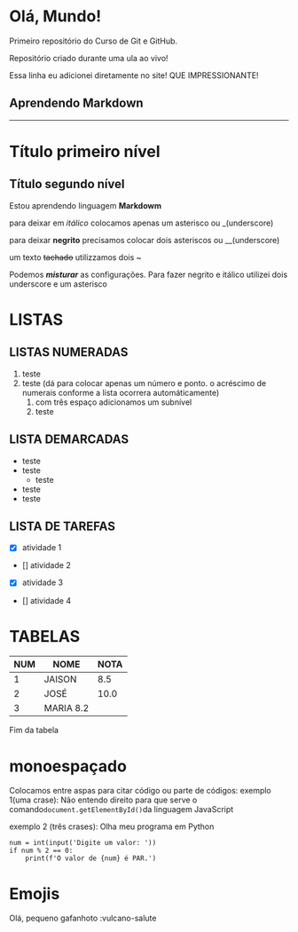# Olá, Mundo!
 Primeiro repositório do Curso de Git e GitHub.

 Repositório criado durante uma ula ao vivo!

Essa linha eu adicionei diretamente no site! QUE IMPRESSIONANTE!

## Aprendendo Markdown
***

# Título primeiro nível

## Título segundo nível

Estou aprendendo linguagem **Markdowm**

para deixar em *itálico* colocamos apenas um asterisco ou _(underscore)

para deixar **negrito** precisamos colocar dois asteriscos ou __(underscore)

um texto ~~tachado~~ utilizzamos dois ~

Podemos __*misturar*__ as configurações. Para fazer negrito e itálico utilizei dois underscore e um asterisco

# LISTAS

## LISTAS NUMERADAS 

1. teste
1. teste (dá para colocar apenas um número e ponto. o acréscimo de numerais conforme a lista ocorrera automáticamente)
   1. com três espaço adicionamos um subnível
    1. teste


## LISTA DEMARCADAS

* teste
* teste
   * teste
* teste
* teste


## LISTA DE TAREFAS

- [x] atividade 1
- [] atividade 2
- [x] atividade 3
- [] atividade 4

# TABELAS

NUM | NOME | NOTA
--- | --- | ---
1 | JAISON | 8.5
2 | JOSÉ | 10.0
3 | MARIA  8.2

Fim da tabela

# monoespaçado

Colocamos entre aspas para citar código ou parte de códigos:
exemplo 1(uma crase):
Não entendo direito para que serve o comando`document.getElementById()`da linguagem JavaScript

exemplo 2 (três crases):
Olha meu programa em Python

``` 
num = int(input('Digite um valor: '))
if num % 2 == 0:
    print(f'O valor de {num} é PAR.')

```

# Emojis

Olá, pequeno gafanhoto :vulcano-salute




